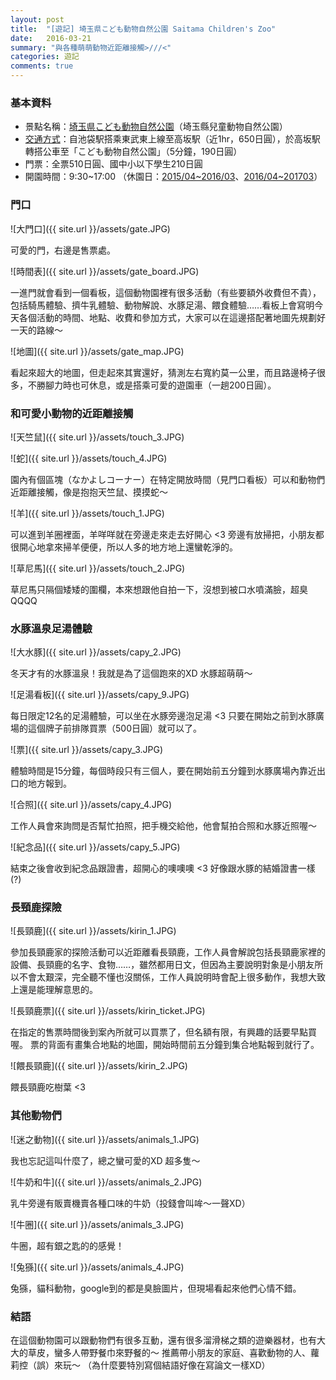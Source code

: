 ```yaml
---
layout: post
title:  "[遊記] 埼玉県こども動物自然公園 Saitama Children's Zoo"
date:   2016-03-21
summary: "與各種萌萌動物近距離接觸>///<"
categories: 遊記
comments: true
---
```


### 基本資料
* 景點名稱：[埼玉県こども動物自然公園](http://www.parks.or.jp/sczoo/index.html)（埼玉縣兒童動物自然公園）
* [交通方式](http://www.parks.or.jp/sczoo/traffic_guide/index.html)：自池袋駅搭乘東武東上線至高坂駅（近1hr，650日圓），於高坂駅轉搭公車至「こども動物自然公園」（5分鐘，190日圓）
* 門票：全票510日圓、國中小以下學生210日圓
* 開園時間：9:30~17:00 （休園日：[2015/04~2016/03](http://www.parks.or.jp/sczoo/zoonews/by_zoo/pdf/kyuuenbi2015_sczoo.pdf)、[2016/04~201703](http://www.parks.or.jp/sczoo/zoonews/by_zoo/pdf/kyuuenbi2016_sczoo.pdf)）

### 門口
![大門口]({{ site.url }}/assets/gate.JPG)

可愛的門，右邊是售票處。

![時間表]({{ site.url }}/assets/gate_board.JPG)

一進門就會看到一個看板，這個動物園裡有很多活動（有些要額外收費但不貴），包括騎馬體驗、擠牛乳體驗、動物解說、水豚足湯、餵食體驗……看板上會寫明今天各個活動的時間、地點、收費和參加方式，大家可以在這邊搭配著地圖先規劃好一天的路線～

![地圖]({{ site.url }}/assets/gate_map.JPG)

看起來超大的地圖，但走起來其實還好，猜測左右寬約莫一公里，而且路邊椅子很多，不勝腳力時也可休息，或是搭乘可愛的遊園車（一趟200日圓）。

### 和可愛小動物的近距離接觸
![天竺鼠]({{ site.url }}/assets/touch_3.JPG)

![蛇]({{ site.url }}/assets/touch_4.JPG)

園內有個區塊（なかよしコーナー）在特定開放時間（見門口看板）可以和動物們近距離接觸，像是抱抱天竺鼠、摸摸蛇～

![羊]({{ site.url }}/assets/touch_1.JPG)

可以進到羊圈裡面，羊咩咩就在旁邊走來走去好開心 <3 旁邊有放掃把，小朋友都很開心地拿來掃羊便便，所以人多的地方地上還蠻乾淨的。

![草尼馬]({{ site.url }}/assets/touch_2.JPG)

草尼馬只隔個矮矮的圍欄，本來想跟他自拍一下，沒想到被口水噴滿臉，超臭QQQQ

### 水豚溫泉足湯體驗
![大水豚]({{ site.url }}/assets/capy_2.JPG)

冬天才有的水豚溫泉！我就是為了這個跑來的XD 水豚超萌萌～

![足湯看板]({{ site.url }}/assets/capy_9.JPG)

每日限定12名的足湯體驗，可以坐在水豚旁邊泡足湯 <3
只要在開始之前到水豚廣場的這個牌子前排隊買票（500日圓）就可以了。

![票]({{ site.url }}/assets/capy_3.JPG)

體驗時間是15分鐘，每個時段只有三個人，要在開始前五分鐘到水豚廣場內靠近出口的地方報到。

![合照]({{ site.url }}/assets/capy_4.JPG)

工作人員會來詢問是否幫忙拍照，把手機交給他，他會幫拍合照和水豚近照喔～

![紀念品]({{ site.url }}/assets/capy_5.JPG)

結束之後會收到紀念品跟證書，超開心的噢噢噢 <3 好像跟水豚的結婚證書一樣(?)

### 長頸鹿探險
![長頸鹿]({{ site.url }}/assets/kirin_1.JPG)

參加長頸鹿家的探險活動可以近距離看長頸鹿，工作人員會解說包括長頸鹿家裡的設備、長頸鹿的名字、食物……，雖然都用日文，但因為主要說明對象是小朋友所以不會太艱深，完全聽不懂也沒關係，工作人員說明時會配上很多動作，我想大致上還是能理解意思的。

![長頸鹿票]({{ site.url }}/assets/kirin_ticket.JPG)

在指定的售票時間後到案內所就可以買票了，但名額有限，有興趣的話要早點買喔。
票的背面有畫集合地點的地圖，開始時間前五分鐘到集合地點報到就行了。

![餵長頸鹿]({{ site.url }}/assets/kirin_2.JPG)

餵長頸鹿吃樹葉 <3


### 其他動物們

![迷之動物]({{ site.url }}/assets/animals_1.JPG)

我也忘記這叫什麼了，總之蠻可愛的XD 超多隻～

![牛奶和牛]({{ site.url }}/assets/animals_2.JPG)

乳牛旁邊有販賣機賣各種口味的牛奶（投錢會叫哞～一聲XD）

![牛圈]({{ site.url }}/assets/animals_3.JPG)

牛圈，超有銀之匙的的感覺！

![兔猻]({{ site.url }}/assets/animals_4.JPG)

兔猻，貓科動物，google到的都是臭臉圖片，但現場看起來他們心情不錯。


### 結語
在這個動物園可以跟動物們有很多互動，還有很多溜滑梯之類的遊樂器材，也有大大的草皮，蠻多人帶野餐巾來野餐的～
推薦帶小朋友的家庭、喜歡動物的人、蘿莉控（誤）來玩～
（為什麼要特別寫個結語好像在寫論文一樣XD）